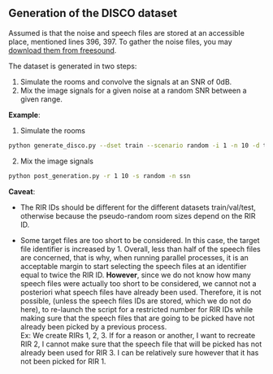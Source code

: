 ## Generation of the DISCO dataset
Assumed is that the noise and speech files are stored at an accessible place, mentioned lines 396, 397. To gather the noise files, you may [download them from freesound](../pre_generation/README.md).

The dataset is generated in two steps: 
  1. Simulate the rooms and convolve the signals at an SNR of 0dB.
  2. Mix the image signals for a given noise at a random SNR between a given range.

__Example__:
  1. Simulate the rooms  
  ```bash 
  python generate_disco.py --dset train --scenario random -i 1 -n 10 -d tmp
  ```

  2. Mix the image signals
  ```bash 
  python post_generation.py -r 1 10 -s random -n ssn
  ```


__Caveat__:  

 * The RIR IDs should be different for the different datasets train/val/test, otherwise because the pseudo-random room sizes depend on the RIR ID.

 * Some target files are too short to be considered. In this case, the target file identifier is increased by 1. Overall, less than half of the speech files are concerned, that is why, when running parallel processes, it is an acceptable margin to start selecting the speech files at an identifier equal to twice the RIR ID. __However__, since we do not know how many speech files were actually too short to be considered, we cannot not a posteriori what speech files have already been used. Therefore, it is not possible, (unless the speech files IDs are stored, which we do not do here), to re-launch the script for a restricted number for RIR IDs while making sure that the speech files that are going to be picked have not already been picked by a previous process.  
Ex: We create RIRs 1, 2, 3. If for a reason or another, I want to recreate RIR 2, I cannot make sure that the speech file that will be picked has not already been used for RIR 3. I can be relatively sure however that it has not been picked for RIR 1.
